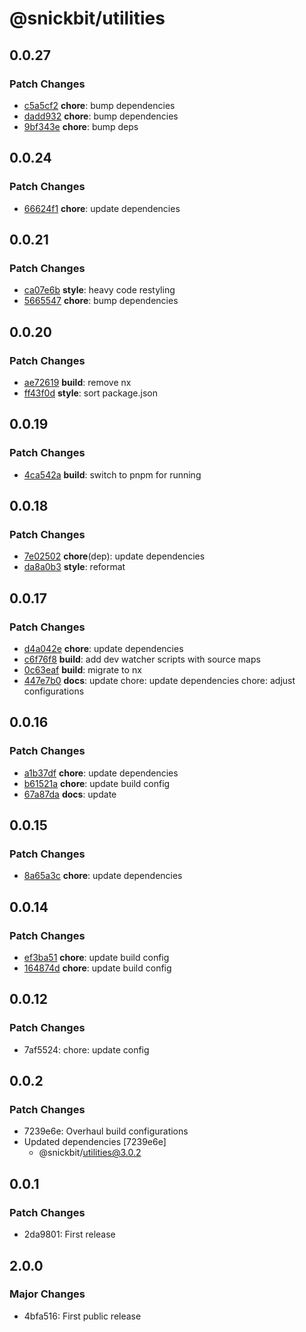 # @snickbit/utilities

## 0.0.27

### Patch Changes

- [c5a5cf2](https://github.com/snickbit/snickbit.js/commit/c5a5cf2) **chore**:  bump dependencies
- [dadd932](https://github.com/snickbit/snickbit.js/commit/dadd932) **chore**:  bump dependencies
- [9bf343e](https://github.com/snickbit/snickbit.js/commit/9bf343e) **chore**:  bump deps

## 0.0.24

### Patch Changes

- [66624f1](https://github.com/snickbit/snickbit.js/commit/66624f1) **chore**:  update dependencies

## 0.0.21

### Patch Changes

- [ca07e6b](https://github.com/snickbit/snickbit.js/commit/ca07e6b) **style**:  heavy code restyling
- [5665547](https://github.com/snickbit/snickbit.js/commit/5665547) **chore**:  bump dependencies

## 0.0.20

### Patch Changes

- [ae72619](https://github.com/snickbit/snickbit.js/commit/ae72619) **build**:  remove nx
- [ff43f0d](https://github.com/snickbit/snickbit.js/commit/ff43f0d) **style**:  sort package.json

## 0.0.19

### Patch Changes

- [4ca542a](https://github.com/snickbit/snickbit.js/commit/4ca542a) **build**:  switch to pnpm for running

## 0.0.18

### Patch Changes

- [7e02502](https://github.com/snickbit/snickbit.js/commit/7e02502) **chore**(dep):  update dependencies
- [da8a0b3](https://github.com/snickbit/snickbit.js/commit/da8a0b3) **style**:  reformat

## 0.0.17

### Patch Changes

- [d4a042e](https://github.com/snickbit/snickbit.js/commit/d4a042e) **chore**:  update dependencies
- [c6f76f8](https://github.com/snickbit/snickbit.js/commit/c6f76f8) **build**:  add dev watcher scripts with source maps
- [0c63eaf](https://github.com/snickbit/snickbit.js/commit/0c63eaf) **build**:  migrate to nx
- [447e7b0](https://github.com/snickbit/snickbit.js/commit/447e7b0) **docs**:  update chore: update dependencies chore: adjust configurations

## 0.0.16

### Patch Changes

- [a1b37df](https://github.com/snickbit/snickbit.js/commit/a1b37df) **chore**:  update dependencies
- [b61521a](https://github.com/snickbit/snickbit.js/commit/b61521a) **chore**:  update build config
- [67a87da](https://github.com/snickbit/snickbit.js/commit/67a87da) **docs**:  update

## 0.0.15

### Patch Changes

- [8a65a3c](https://github.com/snickbit/snickbit.js/commit/8a65a3c) **chore**:  update dependencies

## 0.0.14

### Patch Changes

- [ef3ba51](https://github.com/snickbit/snickbit.js/commit/ef3ba51) **chore**:  update build config
- [164874d](https://github.com/snickbit/snickbit.js/commit/164874d) **chore**:  update build config

## 0.0.12

### Patch Changes

- 7af5524: chore: update config

## 0.0.2

### Patch Changes

- 7239e6e: Overhaul build configurations
- Updated dependencies [7239e6e]
	- @snickbit/utilities@3.0.2

## 0.0.1

### Patch Changes

- 2da9801: First release

## 2.0.0

### Major Changes

- 4bfa516: First public release
